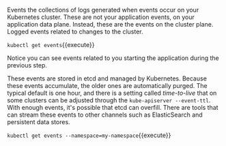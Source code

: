 Events the collections of logs generated when events occur on your Kubernetes cluster. These are not your application events, on your application data plane. Instead, these are the events on the cluster plane. Logged events related to changes to the cluster.

`kubectl get events`{{execute}}

Notice you can see events related to you starting the application during the previous step.

These events are stored in etcd and managed by Kubernetes. Because these events accumulate, the older ones are automatically purged. The typical default is one hour, and there is a setting called _time-to-live_ that on some clusters can be adjusted through the `kube-apiserver --event-ttl`. With enough events, it's possible that etcd can overfill. There are tools that can stream these events to other channels such as ElasticSearch and persistent data stores.

`kubectl get events --namespace=my-namespace`{{execute}}

